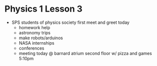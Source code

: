 # Physics 1 Lesson 3
- SPS students of physics society first meet and greet today
  - homework help 
  - astronomy trips
  - make robots/arduinos
  - NASA internships
  - conferences 
  - meeting today @ barnard atrium second floor w/ pizza and games 5:10pm

